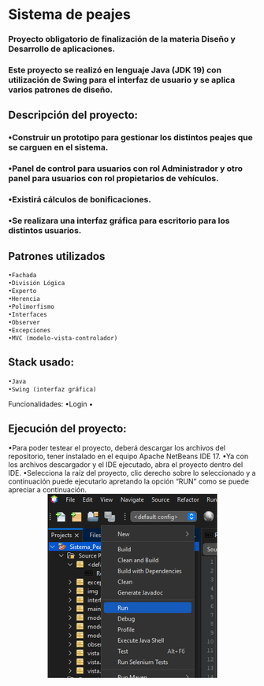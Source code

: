

# Sistema de peajes

### Proyecto obligatorio de finalización de la materia Diseño y Desarrollo de aplicaciones.
### Este proyecto se realizó en lenguaje Java (JDK 19) con utilización de Swing para el interfaz de usuario y se aplica varios patrones de diseño.

## Descripción del proyecto:
### •Construir un prototipo para gestionar los distintos peajes que se carguen en el sistema.
### •Panel de control para usuarios con rol Administrador y otro panel para usuarios con rol propietarios de vehículos.
### •Existirá cálculos de bonificaciones.
### •Se realizara una interfaz gráfica para escritorio para los distintos usuarios.


## Patrones utilizados
    •Fachada
    •División Lógica
    •Experto
    •Herencia
    •Polimorfismo
    •Interfaces
    •Observer
    •Excepciones
    •MVC (modelo-vista-controlador)

## Stack usado:
    •Java
    •Swing (interfaz gráfica)



 Funcionalidades:
    •Login
    •	

<h2> Ejecución del proyecto:</h2>
    •Para poder testear el proyecto, deberá descargar los archivos del repositorio, tener instalado en el equipo Apache NetBeans IDE 17.
    •Ya con los archivos descargador y el IDE ejecutado, abra el proyecto dentro del IDE. 
    •Selecciona la raíz del proyecto, clic derecho sobre lo seleccionado y a continuación puede ejecutarlo apretando la opción “RUN”  como se puede apreciar a continuación.

<div id="run" align="center">
<img src="./img/runProject.PNG" >
</div>

